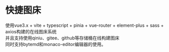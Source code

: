 # 快捷图床
使用vue3.x + vite + typescript + pinia + vue-router + element-plus + sass + axios构建的在线图床系统<br/>
并且支持使用qiniu、gitee、github等存储桶在线构建图床<br/>
同时支持bytemd和monaco-editor编辑器的使用。